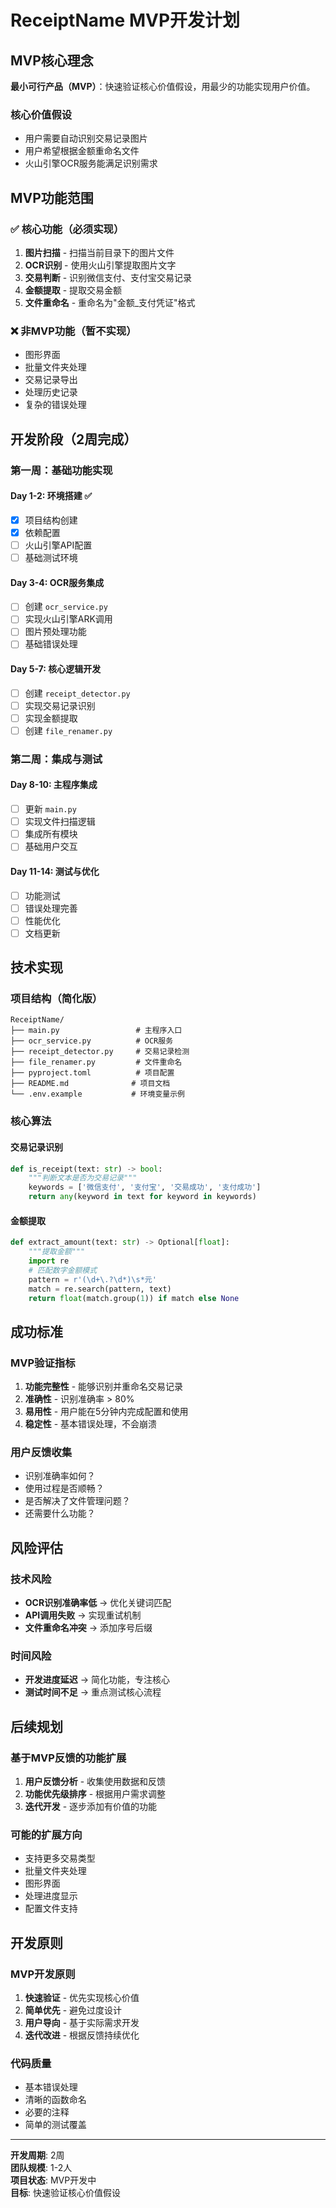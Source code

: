 # ReceiptName MVP开发计划

## MVP核心理念

**最小可行产品（MVP）**：快速验证核心价值假设，用最少的功能实现用户价值。

### 核心价值假设
- 用户需要自动识别交易记录图片
- 用户希望根据金额重命名文件
- 火山引擎OCR服务能满足识别需求

## MVP功能范围

### ✅ 核心功能（必须实现）
1. **图片扫描** - 扫描当前目录下的图片文件
2. **OCR识别** - 使用火山引擎提取图片文字
3. **交易判断** - 识别微信支付、支付宝交易记录
4. **金额提取** - 提取交易金额
5. **文件重命名** - 重命名为"金额_支付凭证"格式

### ❌ 非MVP功能（暂不实现）
- 图形界面
- 批量文件夹处理
- 交易记录导出
- 处理历史记录
- 复杂的错误处理

## 开发阶段（2周完成）

### 第一周：基础功能实现

#### Day 1-2: 环境搭建 ✅
- [x] 项目结构创建
- [x] 依赖配置
- [ ] 火山引擎API配置
- [ ] 基础测试环境

#### Day 3-4: OCR服务集成
- [ ] 创建 `ocr_service.py`
- [ ] 实现火山引擎ARK调用
- [ ] 图片预处理功能
- [ ] 基础错误处理

#### Day 5-7: 核心逻辑开发
- [ ] 创建 `receipt_detector.py`
- [ ] 实现交易记录识别
- [ ] 实现金额提取
- [ ] 创建 `file_renamer.py`

### 第二周：集成与测试

#### Day 8-10: 主程序集成
- [ ] 更新 `main.py`
- [ ] 实现文件扫描逻辑
- [ ] 集成所有模块
- [ ] 基础用户交互

#### Day 11-14: 测试与优化
- [ ] 功能测试
- [ ] 错误处理完善
- [ ] 性能优化
- [ ] 文档更新

## 技术实现

### 项目结构（简化版）
```
ReceiptName/
├── main.py                 # 主程序入口
├── ocr_service.py          # OCR服务
├── receipt_detector.py     # 交易记录检测
├── file_renamer.py         # 文件重命名
├── pyproject.toml          # 项目配置
├── README.md              # 项目文档
└── .env.example           # 环境变量示例
```

### 核心算法

#### 交易记录识别
```python
def is_receipt(text: str) -> bool:
    """判断文本是否为交易记录"""
    keywords = ['微信支付', '支付宝', '交易成功', '支付成功']
    return any(keyword in text for keyword in keywords)
```

#### 金额提取
```python
def extract_amount(text: str) -> Optional[float]:
    """提取金额"""
    import re
    # 匹配数字金额模式
    pattern = r'(\d+\.?\d*)\s*元'
    match = re.search(pattern, text)
    return float(match.group(1)) if match else None
```

## 成功标准

### MVP验证指标
1. **功能完整性** - 能够识别并重命名交易记录
2. **准确性** - 识别准确率 > 80%
3. **易用性** - 用户能在5分钟内完成配置和使用
4. **稳定性** - 基本错误处理，不会崩溃

### 用户反馈收集
- 识别准确率如何？
- 使用过程是否顺畅？
- 是否解决了文件管理问题？
- 还需要什么功能？

## 风险评估

### 技术风险
- **OCR识别准确率低** → 优化关键词匹配
- **API调用失败** → 实现重试机制
- **文件重命名冲突** → 添加序号后缀

### 时间风险
- **开发进度延迟** → 简化功能，专注核心
- **测试时间不足** → 重点测试核心流程

## 后续规划

### 基于MVP反馈的功能扩展
1. **用户反馈分析** - 收集使用数据和反馈
2. **功能优先级排序** - 根据用户需求调整
3. **迭代开发** - 逐步添加有价值的功能

### 可能的扩展方向
- 支持更多交易类型
- 批量文件夹处理
- 图形界面
- 处理进度显示
- 配置文件支持

## 开发原则

### MVP开发原则
1. **快速验证** - 优先实现核心价值
2. **简单优先** - 避免过度设计
3. **用户导向** - 基于实际需求开发
4. **迭代改进** - 根据反馈持续优化

### 代码质量
- 基本错误处理
- 清晰的函数命名
- 必要的注释
- 简单的测试覆盖

---

**开发周期**: 2周  
**团队规模**: 1-2人  
**项目状态**: MVP开发中  
**目标**: 快速验证核心价值假设 